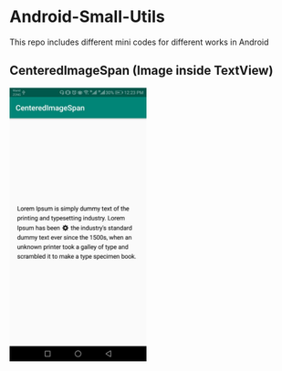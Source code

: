 # Android-Small-Utils
This repo includes different mini codes for different works in Android


## CenteredImageSpan (Image inside TextView)
<p>
<img src="https://raw.githubusercontent.com/rashidafzaal/Android-Small-Utils/master/screenshots/image.jpeg" height="480" data-canonical-src="https://raw.githubusercontent.com/rashidafzaal/Android-Small-Utils/master/screenshots/image.jpeg" style="max-width:100%;">
</p>
